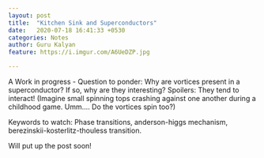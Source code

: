 ```yaml
---
layout: post
title:  "Kitchen Sink and Superconductors"
date:   2020-07-18 16:41:33 +0530
categories: Notes
author: Guru Kalyan
feature: https://i.imgur.com/A6UeDZP.jpg

---
```


A Work in progress - Question to ponder: Why are vortices present in a superconductor?
If so, why are they interesting?
Spoilers: They tend to interact! (Imagine small spinning tops crashing against
  one another during a childhood game. Umm.... Do the vortices spin too?)

Keywords to watch: Phase transitions, anderson-higgs mechanism,
berezinskii-kosterlitz-thouless transition.

Will put up the post soon!
